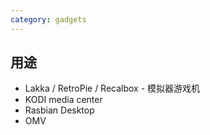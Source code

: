```yaml
---
category: gadgets
---
```

## 用途

* Lakka / RetroPie / Recalbox - 模拟器游戏机
* KODI media center
* Rasbian Desktop
* OMV